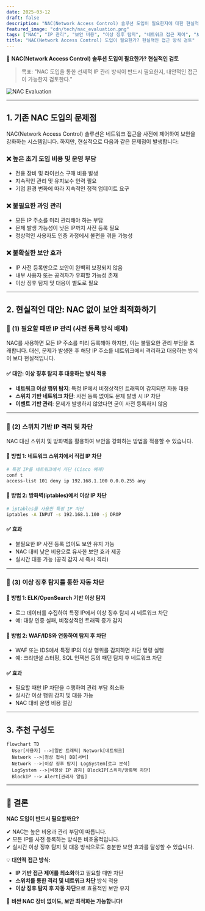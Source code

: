 ```yaml
---
date: 2025-03-12
draft: false
description: "NAC(Network Access Control) 솔루션 도입이 필요한지에 대한 현실적인 검토와 대안적 접근 방식 제안"
featured_image: "cdn/tech/nac_evaluation.png"
tags: ["NAC", "IP 관리", "보안 비용", "이상 징후 탐지", "네트워크 접근 제어", "보안 최적화"]
title: "NAC(Network Access Control) 도입이 필요한가? 현실적인 접근 방식 검토"
---
```


📖 **NAC(Network Access Control) 솔루션 도입이 필요한가? 현실적인 검토**

> 목표: "NAC 도입을 통한 선제적 IP 관리 방식이 반드시 필요한지, 대안적인 접근이 가능한지 검토한다."

![NAC Evaluation](https://blog.plura.io/cdn/tech/nac_evaluation.png)
<!--more-->

---

## 1. 기존 NAC 도입의 문제점

NAC(Network Access Control) 솔루션은 네트워크 접근을 사전에 제어하여 보안을 강화하는 시스템입니다. 하지만, 현실적으로 다음과 같은 문제점이 발생합니다:

### ❌ **높은 초기 도입 비용 및 운영 부담**
- 전용 장비 및 라이선스 구매 비용 발생
- 지속적인 관리 및 유지보수 인력 필요
- 기업 환경 변화에 따라 지속적인 정책 업데이트 요구

### ❌ **불필요한 과잉 관리**
- 모든 IP 주소를 미리 관리해야 하는 부담
- 문제 발생 가능성이 낮은 IP까지 사전 등록 필요
- 정상적인 사용자도 인증 과정에서 불편을 겪을 가능성

### ❌ **불확실한 보안 효과**
- IP 사전 등록만으로 보안이 완벽히 보장되지 않음
- 내부 사용자 또는 공격자가 우회할 가능성 존재
- 이상 징후 탐지 및 대응이 별도로 필요

---

## 2. 현실적인 대안: NAC 없이 보안 최적화하기

### 📌 **(1) 필요할 때만 IP 관리 (사전 등록 방식 배제)**
NAC를 사용하면 모든 IP 주소를 미리 등록해야 하지만, 이는 불필요한 관리 부담을 초래합니다. 대신, 문제가 발생한 후 해당 IP 주소를 네트워크에서 격리하고 대응하는 방식이 보다 현실적입니다.

#### ✅ **대안: 이상 징후 탐지 후 대응하는 방식 적용**
- **네트워크 이상 행위 탐지**: 특정 IP에서 비정상적인 트래픽이 감지되면 자동 대응
- **스위치 기반 네트워크 차단**: 사전 등록 없이도 문제 발생 시 IP 차단
- **이벤트 기반 관리**: 문제가 발생하지 않았다면 굳이 사전 등록하지 않음

---

### 📌 **(2) 스위치 기반 IP 격리 및 차단**
NAC 대신 스위치 및 방화벽을 활용하여 보안을 강화하는 방법을 적용할 수 있습니다.

#### 🔹 **방법 1: 네트워크 스위치에서 직접 IP 차단**

```bash
# 특정 IP를 네트워크에서 차단 (Cisco 예제)
conf t
access-list 101 deny ip 192.168.1.100 0.0.0.255 any
```

#### 🔹 **방법 2: 방화벽(iptables)에서 이상 IP 차단**

```bash
# iptables를 사용한 특정 IP 차단
iptables -A INPUT -s 192.168.1.100 -j DROP
```

#### ✅ **효과**
- 불필요한 IP 사전 등록 없이도 보안 유지 가능
- NAC 대비 낮은 비용으로 유사한 보안 효과 제공
- 실시간 대응 가능 (공격 감지 시 즉시 격리)

---

### 📌 **(3) 이상 징후 탐지를 통한 자동 차단**

#### 🔹 **방법 1: ELK/OpenSearch 기반 이상 탐지**
- 로그 데이터를 수집하여 특정 IP에서 이상 징후 탐지 시 네트워크 차단
- 예: 대량 인증 실패, 비정상적인 트래픽 증가 감지

#### 🔹 **방법 2: WAF/IDS와 연동하여 탐지 후 차단**
- WAF 또는 IDS에서 특정 IP의 이상 행위를 감지하면 차단 명령 실행
- 예: 크리덴셜 스터핑, SQL 인젝션 등의 패턴 탐지 후 네트워크 차단

#### ✅ **효과**
- 필요할 때만 IP 차단을 수행하여 관리 부담 최소화
- 실시간 이상 행위 감지 및 대응 가능
- NAC 대비 운영 비용 절감

---

## 3. 추천 구성도

```mermaid
flowchart TD
  User[사용자] -->|일반 트래픽| Network[네트워크]
  Network -->|정상 접속| DB[서버]
  Network -->|이상 징후 탐지| LogSystem[로그 분석]
  LogSystem -->|비정상 IP 감지| BlockIP[스위치/방화벽 차단]
  BlockIP --> Alert[관리자 알림]
```

---

## 📌 결론

**NAC 도입이 반드시 필요할까요?**

✔ NAC는 높은 비용과 관리 부담이 따릅니다.  
✔ 모든 IP를 사전 등록하는 방식은 비효율적입니다.  
✔ 실시간 이상 징후 탐지 및 대응 방식으로도 충분한 보안 효과를 달성할 수 있습니다.  

💡 **대안적 접근 방식:**
- **IP 기반 접근 제어를 최소화**하고 필요할 때만 차단
- **스위치를 통한 격리 및 네트워크 차단** 방식 적용
- **이상 징후 탐지 후 자동 차단**으로 효율적인 보안 유지

🚀 **비싼 NAC 장비 없이도, 보안 최적화는 가능합니다!**
